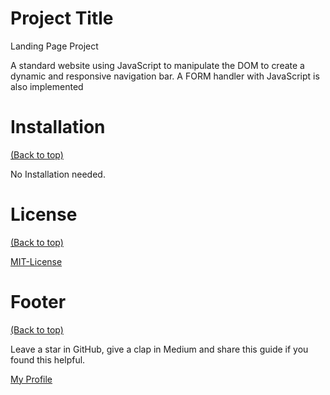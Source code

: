 <!-- Add banner here -->

# Project Title

Landing Page Project

A standard website using JavaScript to manipulate the DOM to create a dynamic and responsive navigation bar.
A FORM handler with JavaScript is also implemented



# Installation
[(Back to top)](#table-of-contents)

No Installation needed.



# License
[(Back to top)](#table-of-contents)


[MIT-License](https://github.com/D-Nayte/Project-Landing-Page/blob/main/LICENSE)



# Footer
[(Back to top)](#table-of-contents)

<!-- Let's also add a footer because I love footers and also you **can** use this to convey important info.

Let's make it an image because by now you have realised that multimedia in images == cool(*please notice the subtle programming joke). -->

Leave a star in GitHub, give a clap in Medium and share this guide if you found this helpful.

<!-- Add the footer here -->

[My Profile](https://github.com/D-Nayte)
